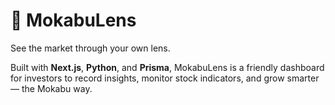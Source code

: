 # 🐾 MokabuLens

See the market through your own lens.

Built with **Next.js**, **Python**, and **Prisma**, MokabuLens is a friendly dashboard for investors to record insights, monitor stock indicators, and grow smarter — the Mokabu way.
